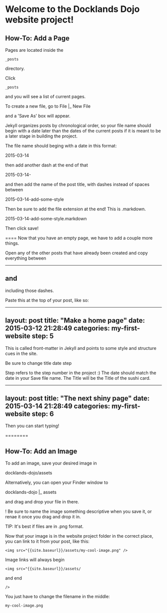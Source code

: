 # Welcome to the Docklands Dojo website project!

## How-To: Add a Page

Pages are located inside the 

```
_posts
```

directory.

Click

```
_posts
```

and  you will see a list of current pages.

To create a new file, go to 
File
|_
  New File

and a 'Save As' box will appear.

Jekyll organizes posts by chronological order, so your file name should begin with a date later than the dates of the current posts if it is meant to be a later stage in building the project.

The file name should beging with a date in this format:

2015-03-14

then add another dash at the end of that

2015-03-14-

and then add the name of the post title, with dashes instead of spaces between

2015-03-14-add-some-style

Then be sure to add the file extension at the end! This is .markdown.

2015-03-14-add-some-style.markdown

Then click save! 

====
Now that you have an empty page, we have to add a couple more things.

Open any of the other posts that have already been created and copy everything between

---
and
---

including those dashes.

Paste this at the top of your post, like so:

---
layout: post
title:  "Make a home page"
date:   2015-03-12 21:28:49
categories: my-first-website
step: 5
---

This is called front-matter in Jekyll and points to some style and structure cues in the site.

Be sure to change
title
date
step

Step refers to the step number in the project :)
The date should match the date in your Save file name.
The Title will be the Title of the sushi card.


---
layout: post
title:  "The next shiny page"
date:   2015-03-14 21:28:49
categories: my-first-website
step: 6
---
Then you can start typing!

========
## How-To: Add an Image

To add an image, save your desired image in

docklands-dojo/assets

Alternatively, you can open your Finder window to 

docklands-dojo
|_
  assets

and drag and drop your file in there.

! Be sure to name the image something descriptive when you save it, or renae it once you drag and drop it in.

TIP: It's best if files are in .png format.

Now that your image is in the website project folder in the correct place, you can link to it from your post, like this:

```
<img src="{{site.baseurl}}/assets/my-cool-image.png" />
```

Image links will always begin 

    <img src="{{site.baseurl}}/assets/      

and end

    />

You just have to change the filename in the middle:

```
my-cool-image.png
```


